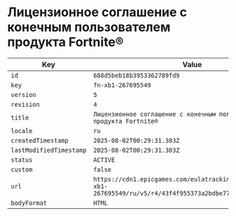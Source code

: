 # Лицензионное соглашение с конечным пользователем продукта Fortnite®

| Key | Value |
| --- | ----- |
| `id` | `688d5beb18b3953362789fd9` |
| `key` | `fn-xb1-267695549` |
| `version` | `5` |
| `revision` | `4` |
| `title` | `Лицензионное соглашение с конечным пользователем продукта Fortnite®` |
| `locale` | `ru` |
| `createdTimestamp` | `2025-08-02T00:29:31.303Z` |
| `lastModifiedTimestamp` | `2025-08-02T00:29:31.303Z` |
| `status` | `ACTIVE` |
| `custom` | `false` |
| `url` | `https://cdn1.epicgames.com/eulatracking-download/fn-xb1-267695549/ru/v5/r4/43f4f955373a2bdbe779421546c7486b.pdf` |
| `bodyFormat` | `HTML` |
